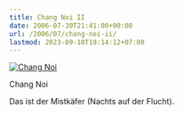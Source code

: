 ```yaml
---
title: Chang Noi II
date: 2006-07-30T21:41:00+00:00
url: /2006/07/chang-noi-ii/
lastmod: 2023-09-10T19:14:12+07:00
---
```

<div class="flickr">
  <a href="http://www.flickr.com/photos/schreibblogade/201013794/" title="Chang Noi"><img src="//static.flickr.com/72/201013794_fbf7765490.jpg" alt="Chang Noi" /></a></p>

  <p>
    Chang Noi
  </p>
</div>

Das ist der Mistkäfer (Nachts auf der Flucht).
